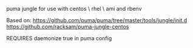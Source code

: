 puma jungle for use with centos \ rhel \ ami and rbenv

Based on:
https://github.com/puma/puma/tree/master/tools/jungle/init.d
https://github.com/racksam/puma-jungle-centos

REQUIRES daemonize true in puma config
